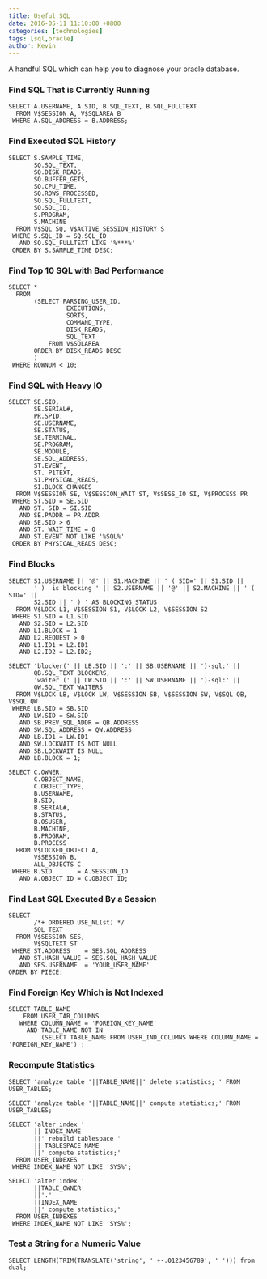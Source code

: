 ```yaml
---
title: Useful SQL
date: 2016-05-11 11:10:00 +0800
categories: [technologies]
tags: [sql,oracle]
author: Kevin
---
```


A handful SQL which can help you to diagnose your oracle database.

### Find SQL That is Currently Running

	SELECT A.USERNAME, A.SID, B.SQL_TEXT, B.SQL_FULLTEXT
	  FROM V$SESSION A, V$SQLAREA B
	 WHERE A.SQL_ADDRESS = B.ADDRESS;
	 
### Find Executed SQL History

	SELECT S.SAMPLE_TIME,
		   SQ.SQL_TEXT,
		   SQ.DISK_READS,
		   SQ.BUFFER_GETS,
		   SQ.CPU_TIME,
		   SQ.ROWS_PROCESSED,
		   SQ.SQL_FULLTEXT,
		   SQ.SQL_ID,
		   S.PROGRAM,
		   S.MACHINE
	  FROM V$SQL SQ, V$ACTIVE_SESSION_HISTORY S
	 WHERE S.SQL_ID = SQ.SQL_ID
	   AND SQ.SQL_FULLTEXT LIKE '%***%'
	 ORDER BY S.SAMPLE_TIME DESC;
	 
### Find Top 10 SQL with Bad Performance

    SELECT *
      FROM
           (SELECT PARSING_USER_ID,
                    EXECUTIONS,
                    SORTS,
                    COMMAND_TYPE,
                    DISK_READS,
                    SQL_TEXT
               FROM V$SQLAREA
           ORDER BY DISK_READS DESC
           )
     WHERE ROWNUM < 10;
	 
### Find SQL with Heavy IO

	SELECT SE.SID,
		   SE.SERIAL#,
		   PR.SPID,
		   SE.USERNAME,
		   SE.STATUS,
		   SE.TERMINAL,
		   SE.PROGRAM,
		   SE.MODULE,
		   SE.SQL_ADDRESS,
		   ST.EVENT,
		   ST. P1TEXT,
		   SI.PHYSICAL_READS,
		   SI.BLOCK_CHANGES
	  FROM V$SESSION SE, V$SESSION_WAIT ST, V$SESS_IO SI, V$PROCESS PR
	 WHERE ST.SID = SE.SID
	   AND ST. SID = SI.SID
	   AND SE.PADDR = PR.ADDR
	   AND SE.SID > 6
	   AND ST. WAIT_TIME = 0
	   AND ST.EVENT NOT LIKE '%SQL%'
	 ORDER BY PHYSICAL_READS DESC;
	 
### Find Blocks

	SELECT S1.USERNAME || '@' || S1.MACHINE || ' ( SID=' || S1.SID ||
		   ' )  is blocking ' || S2.USERNAME || '@' || S2.MACHINE || ' ( SID=' ||
		   S2.SID || ' ) ' AS BLOCKING_STATUS
	  FROM V$LOCK L1, V$SESSION S1, V$LOCK L2, V$SESSION S2
	 WHERE S1.SID = L1.SID
	   AND S2.SID = L2.SID
	   AND L1.BLOCK = 1
	   AND L2.REQUEST > 0
	   AND L1.ID1 = L2.ID1
	   AND L2.ID2 = L2.ID2;
	   
	SELECT 'blocker(' || LB.SID || ':' || SB.USERNAME || ')-sql:' ||
		   QB.SQL_TEXT BLOCKERS,
		   'waiter (' || LW.SID || ':' || SW.USERNAME || ')-sql:' ||
		   QW.SQL_TEXT WAITERS
	  FROM V$LOCK LB, V$LOCK LW, V$SESSION SB, V$SESSION SW, V$SQL QB, V$SQL QW
	 WHERE LB.SID = SB.SID
	   AND LW.SID = SW.SID
	   AND SB.PREV_SQL_ADDR = QB.ADDRESS
	   AND SW.SQL_ADDRESS = QW.ADDRESS
	   AND LB.ID1 = LW.ID1
	   AND SW.LOCKWAIT IS NOT NULL
	   AND SB.LOCKWAIT IS NULL
	   AND LB.BLOCK = 1;
	 
	SELECT C.OWNER,
           C.OBJECT_NAME,
           C.OBJECT_TYPE,
           B.USERNAME,
           B.SID,
           B.SERIAL#,
           B.STATUS,
           B.OSUSER,
           B.MACHINE,
           B.PROGRAM,
           B.PROCESS
      FROM V$LOCKED_OBJECT A,
           V$SESSION B,
           ALL_OBJECTS C
     WHERE B.SID       = A.SESSION_ID
       AND A.OBJECT_ID = C.OBJECT_ID;
	   
### Find Last SQL Executed By a Session

    SELECT
           /*+ ORDERED USE_NL(st) */
           SQL_TEXT  
      FROM V$SESSION SES,
           V$SQLTEXT ST
     WHERE ST.ADDRESS    = SES.SQL_ADDRESS
       AND ST.HASH_VALUE = SES.SQL_HASH_VALUE
       AND SES.USERNAME  = 'YOUR_USER_NAME'
    ORDER BY PIECE;
	
	
### Find Foreign Key Which is Not Indexed

	SELECT TABLE_NAME
		FROM USER_TAB_COLUMNS
	   WHERE COLUMN_NAME = 'FOREIGN_KEY_NAME'
		 AND TABLE_NAME NOT IN
			 (SELECT TABLE_NAME FROM USER_IND_COLUMNS WHERE COLUMN_NAME = 'FOREIGN_KEY_NAME') ;
			 
### Recompute Statistics

    SELECT 'analyze table '||TABLE_NAME||' delete statistics; ' FROM USER_TABLES;
    
    SELECT 'analyze table '||TABLE_NAME||' compute statistics;' FROM USER_TABLES;
    
    SELECT 'alter index '
           || INDEX_NAME
           ||' rebuild tablespace '
           || TABLESPACE_NAME
           ||' compute statistics;'
      FROM USER_INDEXES
     WHERE INDEX_NAME NOT LIKE 'SYS%';
     
    SELECT 'alter index '
           ||TABLE_OWNER
           ||'.'
           ||INDEX_NAME
           ||' compute statistics;'
      FROM USER_INDEXES
     WHERE INDEX_NAME NOT LIKE 'SYS%';
	 

### Test a String for a Numeric Value

	SELECT LENGTH(TRIM(TRANSLATE('string', ' +-.0123456789', ' '))) from dual;

